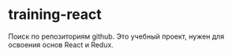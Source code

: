 # training-react
Поиск по репозиториям github. Это учебный проект, нужен для освоения основ React и Redux. 
